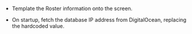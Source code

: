 - Template the Roster information onto the screen.

- On startup, fetch the database IP address from DigitalOcean, replacing the hardcoded value.
